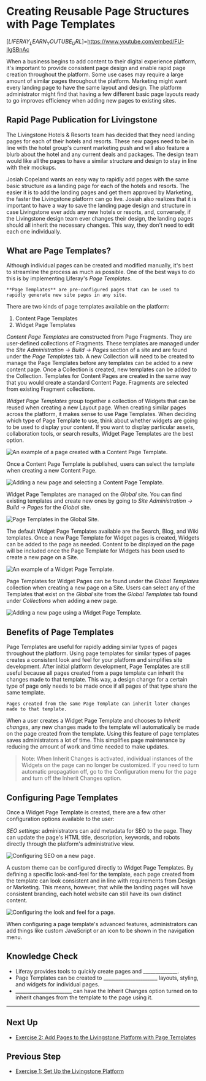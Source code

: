 # Creating Reusable Page Structures with Page Templates

[$LIFERAY_LEARN_YOUTUBE_URL$]=https://www.youtube.com/embed/FU-llgSBnAc

When a business begins to add content to their digital experience platform, it's important to provide consistent page design and enable rapid page creation throughout the platform. Some use cases may require a large amount of similar pages throughout the platform. Marketing might want every landing page to have the same layout and design. The platform administrator might find that having a few different basic page layouts ready to go improves efficiency when adding new pages to existing sites.

## Rapid Page Publication for Livingstone

The Livingstone Hotels & Resorts team has decided that they need landing pages for each of their hotels and resorts. These new pages need to be in line with the hotel group's current marketing push and will also feature a blurb about the hotel and any current deals and packages. The design team would like all the pages to have a similar structure and design to stay in line with their mockups.

Josiah Copeland wants an easy way to rapidly add pages with the same basic structure as a landing page for each of the hotels and resorts. The easier it is to add the landing pages and get them approved by Marketing, the faster the Livingstone platform can go live. Josiah also realizes that it is important to have a way to save the landing page design and structure in case Livingstone ever adds any new hotels or resorts, and, conversely, if the Livingstone design team ever changes their design, the landing pages should all inherit the necessary changes. This way, they don't need to edit each one individually.

## What are Page Templates?

Although individual pages can be created and modified manually, it's best to streamline the process as much as possible. One of the best ways to do this is by implementing Liferay's _Page Templates_.

```{important}
**Page Templates** are pre-configured pages that can be used to rapidly generate new site pages in any site.
```

There are two kinds of page templates available on the platform:
1. Content Page Templates
2. Widget Page Templates

_Content Page Templates_ are constructed from Page Fragments. They are user-defined collections of Fragments. These templates are managed under the _Site Administration → Build → Pages_ section of a site and are found under the _Page Templates_ tab. A new Collection will need to be created to manage the Page Templates before any templates can be added to a new content page. Once a Collection is created, new templates can be added to the Collection. Templates for Content Pages are created in the same way that you would create a standard Content Page. Fragments are selected from existing Fragment collections.

_Widget Page Templates_ group together a collection of Widgets that can be reused when creating a new Layout page. When creating similar pages across the platform, it makes sense to use Page Templates. When deciding which type of Page Template to use, think about whether widgets are going to be used to display your content. If you want to display particular assets, collaboration tools, or search results, Widget Page Templates are the best option.

![An example of a page created with a Content Page Template.](./images/lecture-images/creating-content-template.png)

Once a Content Page Template is published, users can select the template when creating a new Content Page.

![Adding a new page and selecting a Content Page Template.](./images/lecture-images/choosing-content-template.png)

Widget Page Templates are managed on the _Global_ site. You can find existing templates and create new ones by going to _Site Administration → Build → Pages_ for the _Global_ site.

![Page Templates in the Global Site.](./images/lecture-images/default-widget-templates.png)

The default Widget Page Templates available are the Search, Blog, and Wiki templates. Once a new Page Template for Widget pages is created, Widgets can be added to the page as needed. Content to be displayed on the page will be included once the Page Template for Widgets has been used to create a new page on a Site.

![An example of a Widget Page Template.](./images/lecture-images/widget-template.png)

Page Templates for Widget Pages can be found under the _Global Templates_ collection when creating a new page on a Site. Users can select any of the Templates that exist on the _Global_ site from the _Global Templates_ tab found under _Collections_ when adding a new page.

![Adding a new page using a Widget Page Template.](./images/lecture-images/global-templates.png)

## Benefits of Page Templates

Page Templates are useful for rapidly adding similar types of pages throughout the platform. Using page templates for similar types of pages creates a consistent look and feel for your platform and simplifies site development. After initial platform development, Page Templates are still useful because all pages created from a page template can inherit the changes made to that template. This way, a design change for a certain type of page only needs to be made once if all pages of that type share the same template.

```{important} 
Pages created from the same Page Template can inherit later changes made to that template.
```

When a user creates a Widget Page Template and chooses to _Inherit changes_, any new changes made to the template will automatically be made on the page created from the template. Using this feature of page templates saves administrators a lot of time. This simplifies page maintenance by reducing the amount of work and time needed to make updates.

> Note: When Inherit Changes is activated, individual instances of the Widgets on the page can no longer be customized. If you need to turn automatic propagation off, go to the Configuration menu for the page and turn off the Inherit Changes option.

## Configuring Page Templates

Once a Widget Page Template is created, there are a few other configuration options available to the user: 

_SEO settings:_ administrators can add metadata for SEO to the page. They can update the page's HTML title, description, keywords, and robots directly through the platform's administrative view. 

![Configuring SEO on a new page.](./images/lecture-images/seo.png)

A custom theme can be configured directly to Widget Page Templates. By defining a specific look-and-feel for the template, each page created from the template can look consistent and in line with requirements from Design or Marketing. This means, however, that while the landing pages will have consistent branding, each hotel website can still have its own distinct content. 

![Configuring the look and feel for a page.](./images/lecture-images/look-feel.png)

When configuring a page template's advanced features, administrators can add things like custom JavaScript or an icon to be shown in the navigation menu.

## Knowledge Check

* Liferay provides tools to quickly create pages and ______________.
* Page Templates can be created to ______________________ layouts, styling, and widgets for individual pages.
* _______________________ can have the Inherit Changes option turned on to inherit changes from the template to the page using it.

---

## Next Up

* [Exercise 2: Add Pages to the Livingstone Platform with Page Templates](./exercise-2-add-pages-to-platform.md)

## Previous Step

* [Exercise 1: Set Up the Livingstone Platform](./exercise-1-set-up-livingstone-platform.md)

